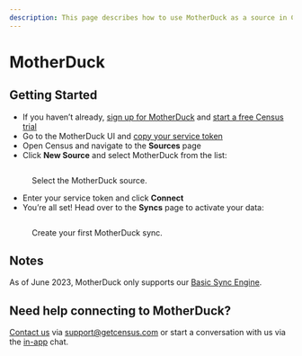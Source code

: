 ```yaml
---
description: This page describes how to use MotherDuck as a source in Census.
---
```


# MotherDuck

## Getting Started <a href="#getting-started" id="getting-started"></a>

* If you haven’t already, [sign up for MotherDuck](https://motherduck.com/) and [start a free Census trial](https://app.getcensus.com/)
* Go to the MotherDuck UI and [copy your service token](https://motherduck.com/docs/authenticating-to-motherduck#authentication-using-a-service-token)
* Open Census and navigate to the **Sources** page
* Click **New Source** and select MotherDuck from the list:

<figure><img src="../../.gitbook/assets/motherduck-1.png" alt=""><figcaption><p>Select the MotherDuck source.</p></figcaption></figure>

* Enter your service token and click **Connect**
* You’re all set! Head over to the **Syncs** page to activate your data:

<figure><img src="../../.gitbook/assets/motherduck-2.png" alt=""><figcaption><p>Create your first MotherDuck sync.</p></figcaption></figure>

## Notes <a href="#notes" id="notes"></a>

As of June 2023, MotherDuck only supports our [Basic Sync Engine](../overview.md#sync-engines).

## Need help connecting to MotherDuck?

[Contact us](mailto:support@getcensus.com) via support@getcensus.com or start a conversation with us via the [in-app](https://app.getcensus.com) chat.
